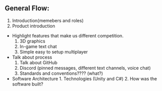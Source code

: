 ## General Flow:
1. Introduction(memebers and roles)
2. Product introduction
  - Highlight features that make us different competition.
    1. 3D graphics
    2. In-game text chat
    3. Simple easy to setup multiplayer
  - Talk about process
    1. Talk about GitHub
    2. Discord (pinned messages, different text channels, voice chat)
    3. Standards and conventions???? (what?)
   - Software Architecture
    1. Technologies (Unity and C#)
    2. How was the software built?
